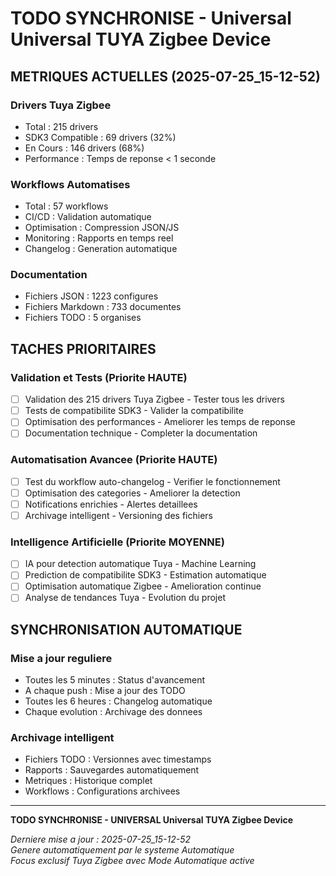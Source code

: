 # TODO SYNCHRONISE - Universal Universal TUYA Zigbee Device

## METRIQUES ACTUELLES (2025-07-25_15-12-52)

### Drivers Tuya Zigbee
- Total : 215 drivers
- SDK3 Compatible : 69 drivers (32%)
- En Cours : 146 drivers (68%)
- Performance : Temps de reponse < 1 seconde

### Workflows Automatises
- Total : 57 workflows
- CI/CD : Validation automatique
- Optimisation : Compression JSON/JS
- Monitoring : Rapports en temps reel
- Changelog : Generation automatique

### Documentation
- Fichiers JSON : 1223 configures
- Fichiers Markdown : 733 documentes
- Fichiers TODO : 5 organises

## TACHES PRIORITAIRES

### Validation et Tests (Priorite HAUTE)
- [ ] Validation des 215 drivers Tuya Zigbee - Tester tous les drivers
- [ ] Tests de compatibilite SDK3 - Valider la compatibilite
- [ ] Optimisation des performances - Ameliorer les temps de reponse
- [ ] Documentation technique - Completer la documentation

### Automatisation Avancee (Priorite HAUTE)
- [ ] Test du workflow auto-changelog - Verifier le fonctionnement
- [ ] Optimisation des categories - Ameliorer la detection
- [ ] Notifications enrichies - Alertes detaillees
- [ ] Archivage intelligent - Versioning des fichiers

### Intelligence Artificielle (Priorite MOYENNE)
- [ ] IA pour detection automatique Tuya - Machine Learning
- [ ] Prediction de compatibilite SDK3 - Estimation automatique
- [ ] Optimisation automatique Zigbee - Amelioration continue
- [ ] Analyse de tendances Tuya - Evolution du projet

## SYNCHRONISATION AUTOMATIQUE

### Mise a jour reguliere
- Toutes les 5 minutes : Status d'avancement
- A chaque push : Mise a jour des TODO
- Toutes les 6 heures : Changelog automatique
- Chaque evolution : Archivage des donnees

### Archivage intelligent
- Fichiers TODO : Versionnes avec timestamps
- Rapports : Sauvegardes automatiquement
- Metriques : Historique complet
- Workflows : Configurations archivees

---

**TODO SYNCHRONISE - UNIVERSAL Universal TUYA Zigbee Device**

*Derniere mise a jour : 2025-07-25_15-12-52*  
*Genere automatiquement par le systeme Automatique*  
*Focus exclusif Tuya Zigbee avec Mode Automatique active*





